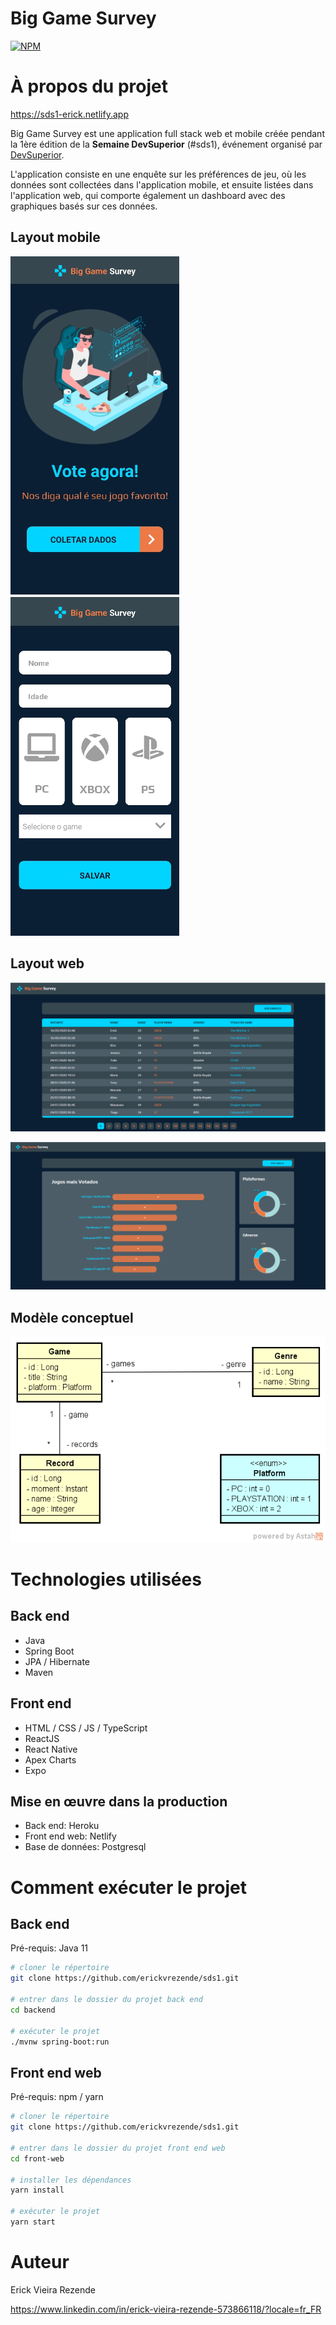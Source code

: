# Big Game Survey 
[![NPM](https://img.shields.io/npm/l/react)](https://github.com/erickvrezende/sds1/blob/master/LICENSE) 

# À propos du projet

https://sds1-erick.netlify.app

Big Game Survey est une application full stack web et mobile créée pendant la 1ère édition de la **Semaine DevSuperior** (#sds1), événement organisé par [DevSuperior](https://devsuperior.com "Le site de DevSuperior").

L'application consiste en une enquête sur les préférences de jeu, où les données sont collectées dans l'application mobile, et ensuite listées dans l'application web, qui comporte également un dashboard avec des graphiques basés sur ces données.

## Layout mobile
![Mobile 1](https://github.com/erickvrezende/assets/blob/main/raw/main/sds1/mobile1.png) ![Mobile 2](https://github.com/erickvrezende/assets/blob/main/raw/main/sds1/mobile2.png)

## Layout web
![Web 1](https://github.com/erickvrezende/assets/blob/main/raw/main/sds1/web1.png)

![Web 2](https://github.com/erickvrezende/assets/blob/main/raw/main/sds1/web2.png)

## Modèle conceptuel
![Modelo Conceitual](https://github.com/erickvrezende/assets/blob/main/raw/main/sds1/modelo-conceitual.png)

# Technologies utilisées 
## Back end
- Java
- Spring Boot
- JPA / Hibernate
- Maven
## Front end
- HTML / CSS / JS / TypeScript
- ReactJS
- React Native
- Apex Charts
- Expo
## Mise en œuvre dans la production
- Back end: Heroku
- Front end web: Netlify
- Base de données: Postgresql

# Comment exécuter le projet

## Back end
Pré-requis: Java 11

```bash
# cloner le répertoire
git clone https://github.com/erickvrezende/sds1.git

# entrer dans le dossier du projet back end
cd backend

# exécuter le projet
./mvnw spring-boot:run
```

## Front end web
Pré-requis: npm / yarn

```bash
# cloner le répertoire
git clone https://github.com/erickvrezende/sds1.git

# entrer dans le dossier du projet front end web
cd front-web

# installer les dépendances
yarn install

# exécuter le projet
yarn start
```

# Auteur

Erick Vieira Rezende

https://www.linkedin.com/in/erick-vieira-rezende-573866118/?locale=fr_FR

